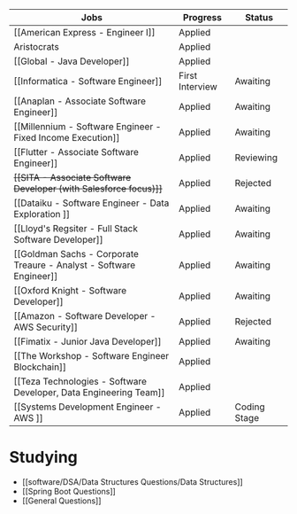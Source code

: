 
| Jobs                                                                | Progress        | Status       |
| ------------------------------------------------------------------- | --------------- | ------------ |
| [[American Express - Engineer I]]                                   | Applied         |              |
| Aristocrats                                                         | Applied         |              |
| [[Global - Java Developer]]                                         | Applied         |              |
| [[Informatica - Software Engineer]]                                 | First Interview | Awaiting     |
| [[Anaplan - Associate Software Engineer]]                           | Applied         | Awaiting     |
| [[Millennium - Software Engineer - Fixed Income Execution]]         | Applied         | Awaiting     |
| [[Flutter - Associate Software Engineer]]                           | Applied         | Reviewing    |
| ~~[[SITA - Associate Software Developer (with Salesforce focus)]]~~ | Applied         | Rejected     |
| [[Dataiku - Software Engineer - Data Exploration ]]<br>             | Applied         | Awaiting     |
| [[Lloyd's Regsiter - Full Stack Software Developer]]                | Applied         | Awaiting     |
| [[Goldman Sachs - Corporate Treaure - Analyst - Software Engineer]] | Applied         | Awaiting     |
| [[Oxford Knight - Software Developer]]                              | Applied         | Awaiting     |
| [[Amazon - Software Developer - AWS Security]]                      | Applied         | Rejected     |
| [[Fimatix - Junior Java Developer]]                                 | Applied         | Awaiting     |
| [[The Workshop - Software Engineer Blockchain]]                                                    | Applied         |              |
| [[Teza Technologies - Software Developer, Data Engineering Team]]                                                            | Applied         |              |
| [[Systems Development Engineer - AWS ]]                             | Applied         | Coding Stage |

# Studying
- [[software/DSA/Data Structures Questions/Data Structures]]
- [[Spring Boot Questions]]
- [[General Questions]]


